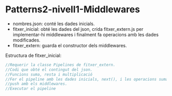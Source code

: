 # Patterns2-nivell1-Middlewares

- nombres.json: conté les dades inicials.
- fitxer_inicial: obté les dades del json, crida fitxer_extern.js per implementar-hi middlewares i finalment fa operacions amb les dades modificades.
- fitxer_extern: guarda el constructor dels middlewares.

Estructura de fitxer_inicial:
````javascript
//Requerir la classe Pipelines de fitxer_extern.
//Codi que obté el contingut del json.
//Funcions suma, resta i multiplicació
//Fer el pipeline amb les dades inicials, next(), i les operacions suma, resta i multiplicació.
//push amb els middlewares.
//Executar el pipeline
````